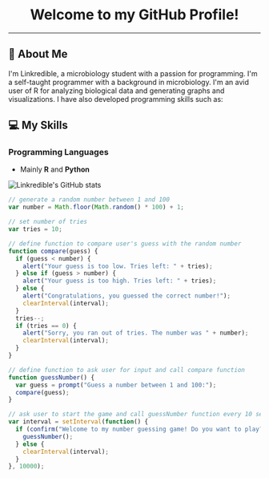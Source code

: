 # <center>Welcome to my GitHub Profile!</center>

---

## :microbe: About Me

I'm Linkredible, a microbiology student with a passion for programming. I'm a self-taught programmer with a background in microbiology. I'm an avid user of R for analyzing biological data and generating graphs and visualizations. I have also developed programming skills such as:

## :computer: My Skills

### Programming Languages

- Mainly **R** and **Python**

![Linkredible's GitHub stats](https://github-readme-stats.vercel.app/api?username=linkredible&show_icons=true&theme=radical)


```javascript
// generate a random number between 1 and 100
var number = Math.floor(Math.random() * 100) + 1;

// set number of tries
var tries = 10;

// define function to compare user's guess with the random number
function compare(guess) {
  if (guess < number) {
    alert("Your guess is too low. Tries left: " + tries);
  } else if (guess > number) {
    alert("Your guess is too high. Tries left: " + tries);
  } else {
    alert("Congratulations, you guessed the correct number!");
    clearInterval(interval);
  }
  tries--;
  if (tries == 0) {
    alert("Sorry, you ran out of tries. The number was " + number);
    clearInterval(interval);
  }
}

// define function to ask user for input and call compare function
function guessNumber() {
  var guess = prompt("Guess a number between 1 and 100:");
  compare(guess);
}

// ask user to start the game and call guessNumber function every 10 seconds
var interval = setInterval(function() {
  if (confirm("Welcome to my number guessing game! Do you want to play?")) {
    guessNumber();
  } else {
    clearInterval(interval);
  }
}, 10000);

